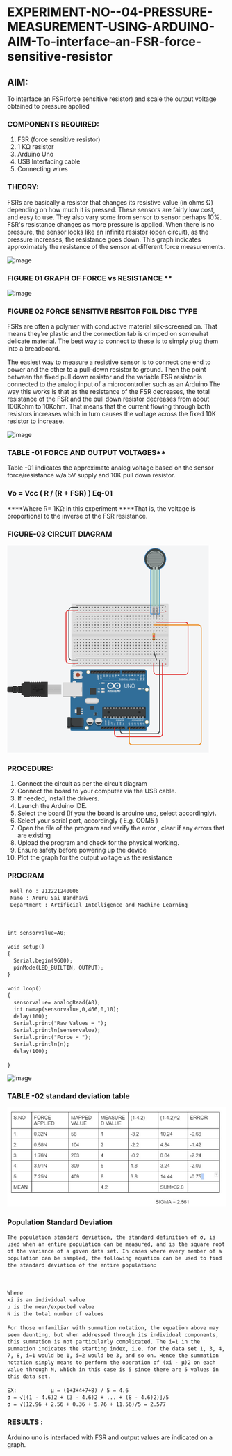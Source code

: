 # EXPERIMENT-NO--04-PRESSURE-MEASUREMENT-USING-ARDUINO-AIM-To-interface-an-FSR-force-sensitive-resistor


## AIM: 
To interface an FSR(force sensitive resistor) and scale the output voltage obtained to pressure applied 
 
### COMPONENTS REQUIRED:
1.	FSR  (force sensitive resistor)
2.	1 KΩ resistor 
3.	Arduino Uno 
4.	USB Interfacing cable 
5.	Connecting wires 


### THEORY: 
FSRs are basically a resistor that changes its resistive value (in ohms Ω) depending on how much it is pressed. These sensors are fairly low cost, and easy to use. They also vary some from sensor to sensor perhaps 10%. FSR's resistance changes as more pressure is applied. When there is no pressure, the sensor looks like an infinite resistor (open circuit), as the pressure increases, the resistance goes down. This graph indicates approximately the resistance of the sensor at different force measurements.
 

![image](https://user-images.githubusercontent.com/36288975/163532939-d6888ae1-4068-4d83-86a7-fc4c32d5179e.png)

### FIGURE 01 GRAPH OF FORCE vs RESISTANCE **




![image](https://user-images.githubusercontent.com/36288975/163532957-82d57567-a1c3-48c5-8a87-7ea66d6fca49.png)




### FIGURE 02 FORCE SENSITIVE RESITOR FOIL DISC TYPE  

FSRs are often a polymer with conductive material silk-screened on. That means they're plastic and the connection tab is crimped on somewhat delicate material. The best way to connect to these is to simply plug them into a breadboard.

The easiest way to measure a resistive sensor is to connect one end to power and the other to a pull-down resistor to ground. Then the point between the fixed pull down resistor and the variable FSR resistor is connected to the analog input of a microcontroller such as an Arduino The way this works is that as the resistance of the FSR decreases, the total resistance of the FSR and the pull down resistor decreases from about 100Kohm to 10Kohm. That means that the current flowing through both resistors increases which in turn causes the voltage across the fixed 10K resistor to increase.

 ![image](https://user-images.githubusercontent.com/36288975/163532972-2b909551-12c9-485d-adb1-d1e988d557bd.png)

### TABLE -01 FORCE AND OUTPUT VOLTAGES**
	
  Table -01 indicates the approximate analog voltage based on the sensor force/resistance w/a 5V supply and 10K pull down resistor.

### Vo = Vcc ( R / (R + FSR) )								Eq-01

****Where R= 1KΩ in this experiment 
****That is, the voltage is proportional to the inverse of the FSR resistance.














### FIGURE-03 CIRCUIT DIAGRAM

![output](https://github.com/Saibandhavi75/EXPERIMENT-NO--04-PRESSURE-MEASUREMENT-USING-ARDUINO-AIM-To-interface-an-FSR-force-sensitive-resist/blob/main/ex21.png?raw=true)



### PROCEDURE:

1.	Connect the circuit as per the circuit diagram 
2.	Connect the board to your computer via the USB cable.
3.	If needed, install the drivers.
4.	Launch the Arduino IDE.
5.	Select the board (If you the board is arduino uno, select accordingly).
6.	Select your serial port, accordingly ( E.g. COM5 )
7.	Open the file of the program  and verify the error , clear if any errors that are existing 
8.	Upload the program and check for the physical working. 
9.	Ensure safety before powering up the device 
10.	Plot the graph for the output voltage vs the resistance 


### PROGRAM 

```
 Roll no : 212221240006
 Name : Aruru Sai Bandhavi
 Department : Artificial Intelligence and Machine Learning



int sensorvalue=A0;

void setup()
{
  Serial.begin(9600);
  pinMode(LED_BUILTIN, OUTPUT);
}

void loop()
{
  sensorvalue= analogRead(A0);
  int n=map(sensorvalue,0,466,0,10);
  delay(100);
  Serial.print("Raw Values = ");
  Serial.println(sensorvalue);
  Serial.print("Force = ");
  Serial.println(n);
  delay(100);
 
} 
```
 
 
 
 
 
 
 
 

![image](https://user-images.githubusercontent.com/36288975/188804653-a3154e8e-2655-46f2-9dcd-f425dd1ba109.png)


### TABLE -02 standard deviation table 

![output](https://github.com/Saibandhavi75/EXPERIMENT-NO--04-PRESSURE-MEASUREMENT-USING-ARDUINO-AIM-To-interface-an-FSR-force-sensitive-resist/blob/main/ex4.png?raw=true)

### Population Standard Deviation
```
The population standard deviation, the standard definition of σ, is used when an entire population can be measured, and is the square root of the variance of a given data set. In cases where every member of a population can be sampled, the following equation can be used to find the standard deviation of the entire population:



Where
xi is an individual value
μ is the mean/expected value
N is the total number of values

For those unfamiliar with summation notation, the equation above may seem daunting, but when addressed through its individual components, this summation is not particularly complicated. The i=1 in the summation indicates the starting index, i.e. for the data set 1, 3, 4, 7, 8, i=1 would be 1, i=2 would be 3, and so on. Hence the summation notation simply means to perform the operation of (xi - μ)2 on each value through N, which in this case is 5 since there are 5 values in this data set.

EX:           μ = (1+3+4+7+8) / 5 = 4.6        
σ = √[(1 - 4.6)2 + (3 - 4.6)2 + ... + (8 - 4.6)2)]/5
σ = √(12.96 + 2.56 + 0.36 + 5.76 + 11.56)/5 = 2.577

```

### RESULTS : 
Arduino uno is interfaced with FSR and output values are indicated on a graph.
